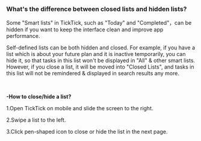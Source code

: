 ### What's the difference between closed lists and hidden lists?

Some "Smart lists" in TickTick, such as "Today" and "Completed"，can be hidden if you want to keep the interface clean and improve app performance.

Self-defined lists can be both hidden and closed. For example, if you have a list which is about your future plan and it is inactive temporarily, you can hide it, so that tasks in this list won't be displayed in "All" & other smart lists. However, if you close a list, it will be moved into "Closed Lists", and tasks in this list will not be remindered & displayed in search results any more.

<br />

**-How to close/hide a list?**

1.Open TickTick on mobile and slide the screen to the right.

2.Swipe a list to the left.

3.Click pen-shaped icon to close or hide the list in the next page.
